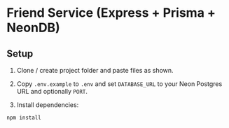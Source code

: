 # Friend Service (Express + Prisma + NeonDB)

## Setup

1. Clone / create project folder and paste files as shown.

2. Copy `.env.example` to `.env` and set `DATABASE_URL` to your Neon Postgres URL and optionally `PORT`.

3. Install dependencies:

```bash
npm install
```

